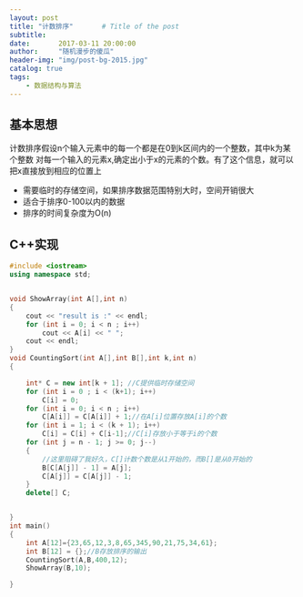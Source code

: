 ```yaml
---
layout: post
title: "计数排序"       # Title of the post
subtitle:
date:       2017-03-11 20:00:00
author:     "随机漫步的傻瓜"
header-img: "img/post-bg-2015.jpg"
catalog: true
tags:
    - 数据结构与算法
---
```


## 基本思想
计数排序假设n个输入元素中的每一个都是在0到k区间内的一个整数，其中k为某个整数
对每一个输入的元素x,确定出小于x的元素的个数。有了这个信息，就可以把x直接放到相应的位置上
- 需要临时的存储空间，如果排序数据范围特别大时，空间开销很大
- 适合于排序0-100以内的数据
- 排序的时间复杂度为O(n)

## C++实现
```c++
#include <iostream>
using namespace std;


void ShowArray(int A[],int n)
{
    cout << "result is :" << endl;
    for (int i = 0; i < n ; i++)
        cout << A[i] << " ";
    cout << endl;
}
void CountingSort(int A[],int B[],int k,int n)
{

    int* C = new int[k + 1]; //C提供临时存储空间
    for (int i = 0 ; i < (k+1); i++)
        C[i] = 0;
    for (int i = 0; i < n ; i++)
        C[A[i]] = C[A[i]] + 1;//在A[i]位置存放A[i]的个数
    for (int i = 1; i < (k + 1); i++)
        C[i] = C[i] + C[i-1];//C[i]存放小于等于i的个数
    for (int j = n - 1; j >= 0; j--)
    {
        //这里阻碍了我好久，C[]计数个数是从1开始的，而B[]是从0开始的
        B[C[A[j]] - 1] = A[j];
        C[A[j]] = C[A[j]] - 1;
    }
    delete[] C;


}
int main()
{
    int A[12]={23,65,12,3,8,65,345,90,21,75,34,61};
    int B[12] = {};//B存放排序的输出
    CountingSort(A,B,400,12);
    ShowArray(B,10);

}
```
